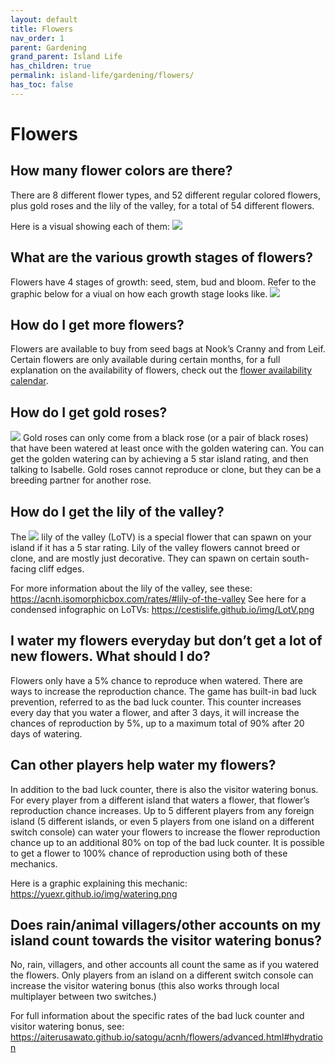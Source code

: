 ```yaml
---
layout: default
title: Flowers
nav_order: 1
parent: Gardening
grand_parent: Island Life
has_children: true
permalink: island-life/gardening/flowers/
has_toc: false
---
```


# Flowers
## How many flower colors are there?
There are 8 different flower types, and 52 different regular colored flowers, plus gold roses and the lily of the valley, for a total of 54 different flowers.

Here is a visual showing each of them: 
![](https://cestislife.github.io/img/phenotype1.png)

## What are the various growth stages of flowers?
Flowers have 4 stages of growth: seed, stem, bud and bloom. Refer to the graphic below for a viual on how each growth stage looks like.
![](https://i.imgur.com/cQQERJg.jpeg)

## How do I get more flowers?
Flowers are available to buy from seed bags at Nook’s Cranny and from Leif. Certain flowers are only available during certain months, for a full explanation on the availability of flowers, check out the [flower availability calendar](https://aiterusawato.github.io/satogu/acnh/flowers/calendar.html).

## How do I get gold roses?
<span><img src="https://alexislours.github.io/img/MenuIcon/PltGoldenRose.png" id="inv-icon"></span> Gold roses can only come from a black rose (or a pair of black roses) that have been watered at least once with the golden watering can. You can get the golden watering can by achieving a 5 star island rating, and then talking to Isabelle.  Gold roses cannot reproduce or clone, but they can be a breeding partner for another rose.

## How do I get the lily of the valley?
The <span><img src="https://alexislours.github.io/img/MenuIcon/PltSuzuran.png" id="inv-icon"></span> lily of the valley (LoTV) is a special flower that can spawn on your island if it has a 5 star rating. Lily of the valley flowers cannot breed or clone, and are mostly just decorative. They can spawn on certain south-facing cliff edges. 

For more information about the lily of the valley, see these: <https://acnh.isomorphicbox.com/rates/#lily-of-the-valley>
See here for a condensed infographic on LoTVs: <https://cestislife.github.io/img/LotV.png>

## I water my flowers everyday but don’t get a lot of new flowers. What should I do?
Flowers only have a 5% chance to reproduce when watered. There are ways to increase the reproduction chance. The game has built-in bad luck prevention, referred to as the bad luck counter. This counter increases every day that you water a flower, and after 3 days, it will increase the chances of reproduction by 5%, up to a maximum total of 90% after 20 days of watering. 

## Can other players help water my flowers?
In addition to the bad luck counter, there is also the visitor watering bonus. For every player from a different island that waters a flower, that flower’s reproduction chance increases. Up to 5 different players from any foreign island (5 different islands, or even 5 players from one island on a different switch console) can water your flowers to increase the flower reproduction chance up to an additional 80% on top of the bad luck counter. It is possible to get a flower to 100% chance of reproduction using both of these mechanics.

Here is a graphic explaining this mechanic: <https://yuexr.github.io/img/watering.png>

## Does rain/animal villagers/other accounts on my island count towards the visitor watering bonus?

No, rain, villagers, and other accounts all count the same as if you watered the flowers. Only players from an island on a different switch console can increase the visitor watering bonus (this also works through local multiplayer between two switches.)

For full information about the specific rates of the bad luck counter and visitor watering bonus, see: <https://aiterusawato.github.io/satogu/acnh/flowers/advanced.html#hydration>
